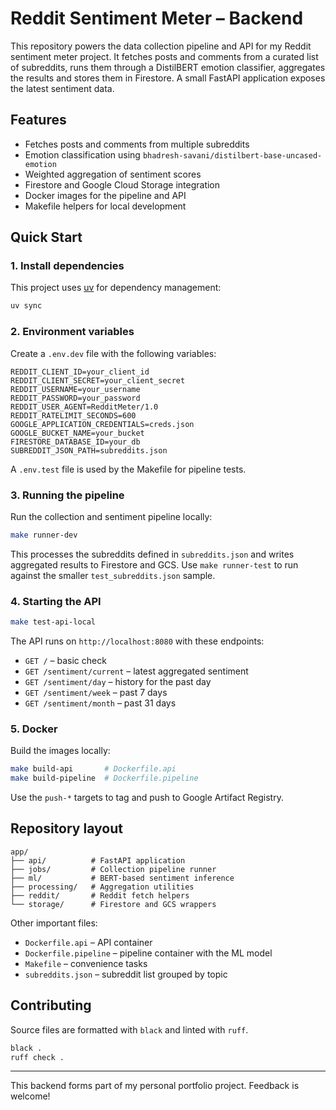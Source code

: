 # Reddit Sentiment Meter – Backend

This repository powers the data collection pipeline and API for my Reddit sentiment meter project. It fetches posts and comments from a curated list of subreddits, runs them through a DistilBERT emotion classifier, aggregates the results and stores them in Firestore. A small FastAPI application exposes the latest sentiment data.

## Features
- Fetches posts and comments from multiple subreddits
- Emotion classification using `bhadresh-savani/distilbert-base-uncased-emotion`
- Weighted aggregation of sentiment scores
- Firestore and Google Cloud Storage integration
- Docker images for the pipeline and API
- Makefile helpers for local development

## Quick Start

### 1. Install dependencies
This project uses [uv](https://github.com/astral-sh/uv) for dependency management:

```bash
uv sync
```

### 2. Environment variables
Create a `.env.dev` file with the following variables:

```
REDDIT_CLIENT_ID=your_client_id
REDDIT_CLIENT_SECRET=your_client_secret
REDDIT_USERNAME=your_username
REDDIT_PASSWORD=your_password
REDDIT_USER_AGENT=RedditMeter/1.0
REDDIT_RATELIMIT_SECONDS=600
GOOGLE_APPLICATION_CREDENTIALS=creds.json
GOOGLE_BUCKET_NAME=your_bucket
FIRESTORE_DATABASE_ID=your_db
SUBREDDIT_JSON_PATH=subreddits.json
```

A `.env.test` file is used by the Makefile for pipeline tests.

### 3. Running the pipeline
Run the collection and sentiment pipeline locally:

```bash
make runner-dev
```

This processes the subreddits defined in `subreddits.json` and writes aggregated results to Firestore and GCS. Use `make runner-test` to run against the smaller `test_subreddits.json` sample.

### 4. Starting the API

```bash
make test-api-local
```

The API runs on `http://localhost:8080` with these endpoints:

- `GET /` – basic check
- `GET /sentiment/current` – latest aggregated sentiment
- `GET /sentiment/day` – history for the past day
- `GET /sentiment/week` – past 7 days
- `GET /sentiment/month` – past 31 days

### 5. Docker
Build the images locally:

```bash
make build-api       # Dockerfile.api
make build-pipeline  # Dockerfile.pipeline
```

Use the `push-*` targets to tag and push to Google Artifact Registry.

## Repository layout
```
app/
├── api/          # FastAPI application
├── jobs/         # Collection pipeline runner
├── ml/           # BERT-based sentiment inference
├── processing/   # Aggregation utilities
├── reddit/       # Reddit fetch helpers
└── storage/      # Firestore and GCS wrappers
```

Other important files:

- `Dockerfile.api` – API container
- `Dockerfile.pipeline` – pipeline container with the ML model
- `Makefile` – convenience tasks
- `subreddits.json` – subreddit list grouped by topic

## Contributing
Source files are formatted with `black` and linted with `ruff`.

```bash
black .
ruff check .
```

---
This backend forms part of my personal portfolio project. Feedback is welcome!
